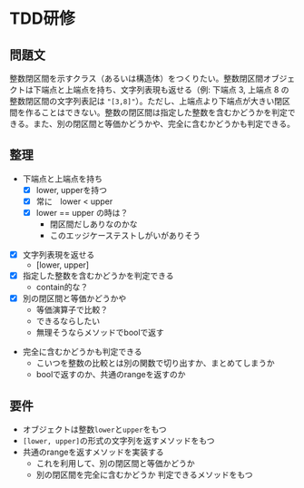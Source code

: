 # TDD研修

## 問題文

整数閉区間を示すクラス（あるいは構造体）をつくりたい。整数閉区間オブジェクトは下端点と上端点を持ち、文字列表現も返せる（例: 下端点 3, 上端点 8 の整数閉区間の文字列表記は `"[3,8]"`）。ただし、上端点より下端点が大きい閉区間を作ることはできない。整数の閉区間は指定した整数を含むかどうかを判定できる。また、別の閉区間と等価かどうかや、完全に含むかどうかも判定できる。

## 整理

- 下端点と上端点を持ち
  - [x] lower, upperを持つ
  - [x] 常に　lower < upper
  - [x] lower == upper の時は？
    - 閉区間だしありなのかな
    - このエッジケーステストしがいがありそう
- [x] 文字列表現を返せる
  - [lower, upper]
- [x] 指定した整数を含むかどうかを判定できる
  - contain的な？
- [x] 別の閉区間と等価かどうかや
  - 等価演算子で比較？
  - できるならしたい
  - 無理そうならメソッドでboolで返す
- 完全に含むかどうかも判定できる
  - こいつを整数の比較とは別の関数で切り出すか、まとめてしまうか
  - boolで返すのか、共通のrangeを返すのか

## 要件
- オブジェクトは整数`lower`と`upper`をもつ
- `[lower, upper]`の形式の文字列を返すメソッドをもつ
- 共通のrangeを返すメソッドを実装する
  - これを利用して、別の閉区間と等価かどうか
  - 別の閉区間を完全に含むかどうか 判定できるメソッドをもつ